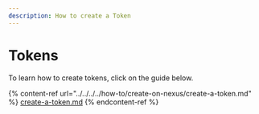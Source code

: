 ```yaml
---
description: How to create a Token
---
```


# Tokens

To learn how to create tokens, click on the guide below.

{% content-ref url="../../../../how-to/create-on-nexus/create-a-token.md" %}
[create-a-token.md](../../../../how-to/create-on-nexus/create-a-token.md)
{% endcontent-ref %}
